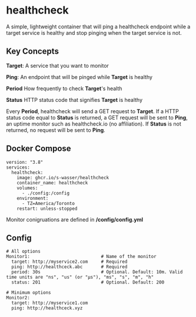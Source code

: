 # healthcheck

A simple, lightweight container that will ping a healthcheck endpoint while a target service is healthy and stop pinging when the target service is not.

## Key Concepts

**Target**: A service that you want to monitor

**Ping**: An endpoint that will be pinged while **Target** is healthy

**Period** How frequently to check **Target**'s health

**Status** HTTP status code that signifies **Target** is healthy


Every **Period**, healthcheck will send a GET request to **Target**. If a HTTP status code equal to **Status** is returned, a GET request will be sent to **Ping**, an uptime monitor such as healthcheck.io (no affiliation). If **Status** is not returned, no request will be sent to **Ping**.

## Docker Compose

```
version: "3.8"
services:
  healthcheck:
    image: ghcr.io/s-wasser/healthcheck
    container_name: healthcheck
    volumes:
      - ./config:/config
    environment:
      - TZ=America/Toronto
    restart: unless-stopped
```

Monitor conigruations are defined in **/config/config.yml**

## Config
```
# All options
Monitor1:                           # Name of the monitor
  target: http://myservice2.com     # Required
  ping: http://healthceck.abc       # Required
  period: 30s                       # Optional. Default: 10m. Valid time units are "ns", "us" (or "µs"), "ms", "s", "m", "h"
  status: 201                       # Optional. Default: 200

# Minimum options
Monitor2:
  target: http://myservice1.com
  ping: http://healthceck.xyz
```
